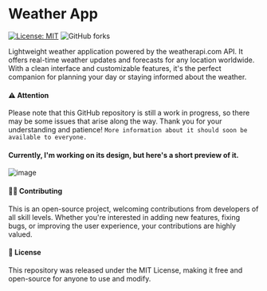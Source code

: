 # Weather App
[![License: MIT](https://img.shields.io/badge/License-MIT-yellow.svg)](https://opensource.org/licenses/MIT)
![GitHub forks](https://img.shields.io/github/forks/n3xuuu/weather-app?style=social)

Lightweight weather application powered by the weatherapi.com API. It offers real-time weather updates and forecasts for any location worldwide. With a clean interface and customizable features, it's the perfect companion for planning your day or staying informed about the weather.

#### ⚠️ Attention
Please note that this GitHub repository is still a work in progress, so there may be some issues that arise along the way. Thank you for your understanding and patience!
`More information about it should soon be available to everyone.`

#### Currently, I'm working on its design, but here's a short preview of it.

![image](https://github.com/n3xuuu/weather-app/assets/97319371/0d12ade0-a814-4493-887b-596e87fd1c80)

#### 👋🏽 Contributing
This is an open-source project, welcoming contributions from developers of all skill levels. Whether you're interested in adding new features, fixing bugs, or improving the user experience, your contributions are highly valued.

#### 🚫 License
This repository was released under the MIT License, making it free and open-source for anyone to use and modify.

